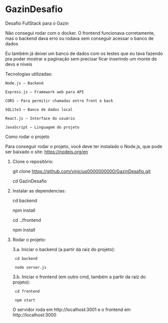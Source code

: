 # GazinDesafio
Desafio FullStack para o Gazin

Não consegui rodar com o docker. O frontend funcionava corretamente,
mas o backend dava erro ou rodava sem conseguir acessar o banco de dados

Eu também já deixei um banco de dados com os testes que eu tava fazendo pra poder mostrar a paginação sem precisar ficar inserindo um monte de devs e níveis

Tecnologias utilizadas:

    Node.js – Backend

    Express.js – Framework web para API

    CORS – Para permitir chamadas entre front e back

    SQLite3 – Banco de dados local

    React.js – Interface do usuário

    JavaScript – Linguagem do projeto

Como rodar o projeto

Para conseguir rodar o projeto, você deve ter instalado o Node.js, que pode ser baixado o site: https://nodejs.org/en

1. Clone o repositório:

    git clone https://github.com/vinicius0000000000/GazinDesafio.git

    cd GazinDesafio


2. Instalar as dependencias:

    cd backend

    npm install


    cd ../frontend

    npm install


3. Rodar o projeto:

    3.a. Iniciar o backend (a partir da raiz do projeto):

        cd backend

        node server.js

    

    3.b. Iniciar o frontend (em outro cmd, também a partir da raiz do projeto):

        cd frontend

        npm start


    O servidor roda em http://localhost:3001 e o frontend em http://localhost:3000

